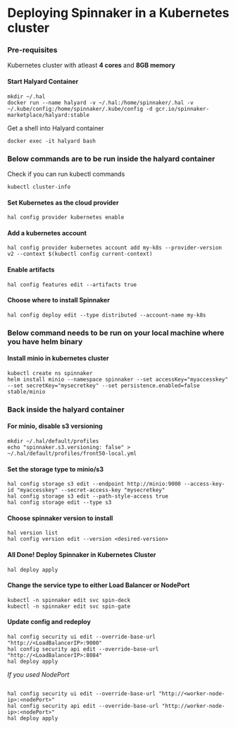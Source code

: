 # Deploying Spinnaker in a Kubernetes cluster

### Pre-requisites
Kubernetes cluster with atleast **4 cores** and **8GB memory**


#### Start Halyard Container

```
mkdir ~/.hal
docker run --name halyard -v ~/.hal:/home/spinnaker/.hal -v ~/.kube/config:/home/spinnaker/.kube/config -d gcr.io/spinnaker-marketplace/halyard:stable
```

Get a shell into Halyard container
```
docker exec -it halyard bash
```

### Below commands are to be run inside the halyard container

Check if you can run kubectl commands
```
kubectl cluster-info
```

#### Set Kubernetes as the cloud provider
```
hal config provider kubernetes enable
```

#### Add a kubernetes account
```
hal config provider kubernetes account add my-k8s --provider-version v2 --context $(kubectl config current-context)
```

#### Enable artifacts
```
hal config features edit --artifacts true
```

#### Choose where to install Spinnaker
```
hal config deploy edit --type distributed --account-name my-k8s
```

### Below command needs to be run on your local machine where you have helm binary
#### Install minio in kubernetes cluster
```
kubectl create ns spinnaker
helm install minio --namespace spinnaker --set accessKey="myaccesskey" --set secretKey="mysecretkey" --set persistence.enabled=false stable/minio
```

### Back inside the halyard container
#### For minio, disable s3 versioning
```
mkdir ~/.hal/default/profiles
echo "spinnaker.s3.versioning: false" > ~/.hal/default/profiles/front50-local.yml
```
#### Set the storage type to minio/s3
```
hal config storage s3 edit --endpoint http://minio:9000 --access-key-id "myaccesskey" --secret-access-key "mysecretkey"
hal config storage s3 edit --path-style-access true
hal config storage edit --type s3
```

#### Choose spinnaker version to install
```
hal version list
hal config version edit --version <desired-version>
```

#### All Done! Deploy Spinnaker in Kubernetes Cluster
```
hal deploy apply
```

#### Change the service type to either Load Balancer or NodePort
```
kubectl -n spinnaker edit svc spin-deck
kubectl -n spinnaker edit svc spin-gate
```

#### Update config and redeploy
```
hal config security ui edit --override-base-url "http://<LoadBalancerIP>:9000"
hal config security api edit --override-base-url "http://<LoadBalancerIP>:8084"
hal deploy apply
```
*If you used NodePort*
```

hal config security ui edit --override-base-url "http://<worker-node-ip>:<nodePort>"
hal config security api edit --override-base-url "http://worker-node-ip>:<nodePort>"
hal deploy apply
```
